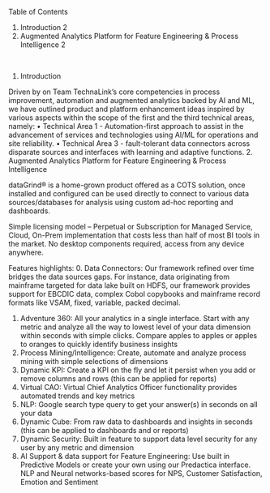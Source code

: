 


	


























Table of Contents

1.	Introduction	2
2.	Augmented Analytics Platform for Feature Engineering & Process Intelligence	2




 
1.	Introduction

Driven by on Team TechnaLinkʼs core competencies in process improvement, automation and augmented analytics backed by AI and ML, we have outlined product and platform enhancement ideas inspired by various aspects within the scope of the first and the third technical areas, namely: 
•	Technical Area 1 - Automation-first approach to assist in the advancement of services and technologies using AI/ML for operations and site reliability.
•	Technical Area 3 - fault-tolerant data connectors across disparate sources and interfaces with learning and adaptive functions.
2.	Augmented Analytics Platform for Feature Engineering & Process Intelligence

dataGrind® is a home-grown product offered as a COTS solution, once installed and configured can be used directly to connect to various data sources/databases for analysis using custom ad-hoc reporting and dashboards. 

Simple licensing model – Perpetual or Subscription for Managed Service, Cloud, On-Prem implementation that costs less than half of most BI tools in the market. No desktop components required, access from any device anywhere.
 

Features highlights:
0. Data Connectors: Our framework refined over time bridges the data sources gaps. For instance, data originating from mainframe targeted for data lake built on HDFS, our framework provides support for EBCDIC data, complex Cobol copybooks and mainframe record formats like VSAM, fixed, variable, packed decimal.
1. Adventure 360: All your analytics in a single interface. Start with any metric and analyze all the way to lowest level of your data dimension within seconds with simple clicks. Compare apples to apples or apples to oranges to quickly identify business insights
2. Process Mining/Intelligence: Create, automate and analyze process mining with simple selections of dimensions
3. Dynamic KPI: Create a KPI on the fly and let it persist when you add or remove columns and rows (this can be applied for reports)
4. Virtual CAO:  Virtual Chief Analytics Officer functionality provides automated trends and key metrics
5. NLP: Google search type query to get your answer(s) in seconds on all your data
6. Dynamic Cube: From raw data to dashboards and insights in seconds (this can be applied to dashboards and or reports)
7. Dynamic Security: Built in feature to support data level security for any user by any metric and dimension
8. AI Support & data support for Feature Engineering: Use built in Predictive Models or create your own using our Predactica interface.  NLP and Neural networks-based scores for NPS, Customer Satisfaction, Emotion and Sentiment


